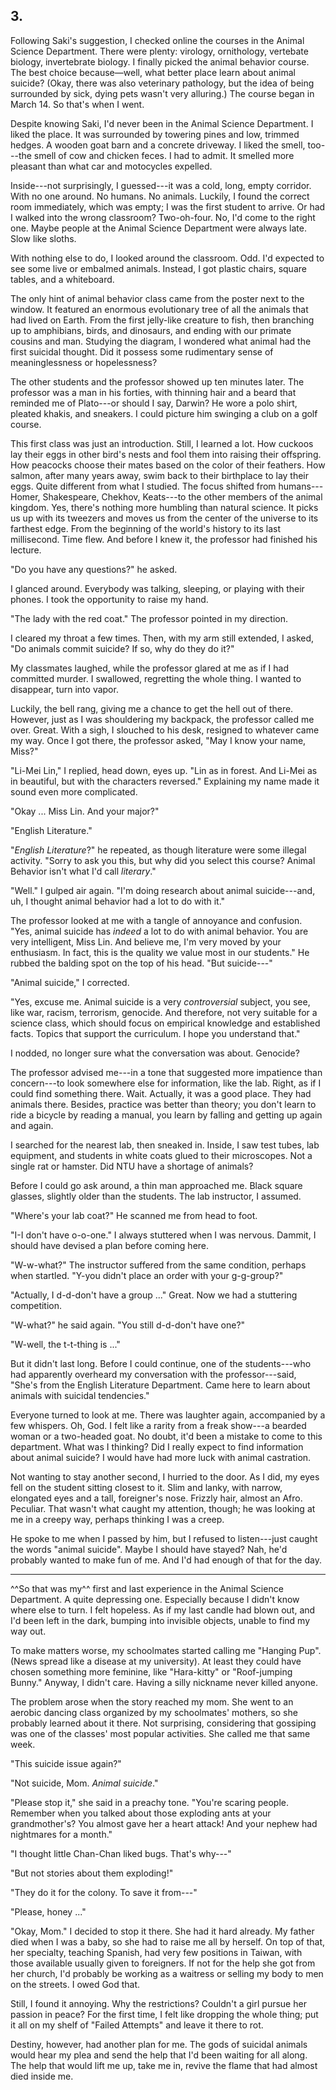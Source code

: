 ## 3.

Following Saki's suggestion, I checked online the courses in the Animal Science Department. There were plenty: virology, ornithology, vertebate biology, invertebrate biology. I finally picked the animal behavior course. The best choice because—well, what better place learn about  animal suicide? (Okay, there was also veterinary pathology, but the idea of being surrounded by sick, dying pets wasn't very alluring.) The course began in March 14. So that's when I went.

Despite knowing Saki, I'd never been in the Animal Science Department. I liked the place. It was surrounded by towering pines and low, trimmed hedges. A wooden goat barn and a concrete driveway. I liked the smell, too---the smell of cow and chicken feces. I had to admit. It smelled more pleasant than what car and motocycles expelled.

Inside---not surprisingly, I guessed---it was a cold, long, empty corridor. With no one around. No humans. No animals. Luckily, I found the correct room immediately, which was empty; I was the first student to arrive. Or had I walked into the wrong classroom? Two-oh-four. No, I'd come to the right one. Maybe people at the Animal Science Department were always late. Slow like sloths.

With nothing else to do, I looked around the classroom.
Odd. I'd expected to see some live or embalmed animals.
Instead, I got plastic chairs, square tables, and a
whiteboard.

The only hint of animal behavior class came from the
poster next to the window. It featured an enormous
evolutionary tree of all the animals that had lived on
Earth. From the first jelly-like creature to fish, then
branching up to amphibians, birds, and dinosaurs, and
ending with our primate cousins and man. Studying the
diagram, I wondered what animal had the first suicidal
thought. Did it possess some rudimentary sense of
meaninglessness or hopelessness?

The other students and the professor showed up ten
minutes later. The professor was a man in his forties,
with thinning hair and a beard that reminded me of
Plato---or should I say, Darwin? He wore a polo shirt,
pleated khakis, and sneakers. I could picture him
swinging a club on a golf course.

This first class was just an introduction. Still, I
learned a lot. How cuckoos lay their eggs in other
bird's nests and fool them into raising their offspring.
How peacocks choose their mates based on the color of
their feathers. How salmon, after many years away, swim
back to their birthplace to lay their eggs. Quite
different from what I studied. The focus shifted from
humans---Homer, Shakespeare, Chekhov, Keats---to the
other members of the animal kingdom. Yes, there's
nothing more humbling than natural science. It picks us
up with its tweezers and moves us from the center of the
universe to its farthest edge. From the beginning of the
world's history to its last millisecond. Time flew. And
before I knew it, the professor had finished his
lecture.

"Do you have any questions?" he asked.

I glanced around. Everybody was talking, sleeping, or
playing with their phones. I took the opportunity to
raise my hand.

"The lady with the red coat." The professor pointed in
my direction.

I cleared my throat a few times. Then, with my arm still
extended, I asked, "Do animals commit suicide? If so,
why do they do it?"

My classmates laughed, while the professor glared at me
as if I had committed murder. I swallowed, regretting
the whole thing. I wanted to disappear, turn into vapor.

Luckily, the bell rang, giving me a chance to get the
hell out of there. However, just as I was shouldering my
backpack, the professor called me over. Great. With a
sigh, I slouched to his desk, resigned to whatever came
my way. Once I got there, the professor asked, "May I
know your name, Miss?"

"Li-Mei Lin," I replied, head down, eyes up. "Lin as in
forest. And Li-Mei as in beautiful, but with the
characters reversed." Explaining my name made it sound
even more complicated.

"Okay ... Miss Lin. And your major?"

"English Literature."

"*English Literature*?" he repeated, as though
literature were some illegal activity. "Sorry to ask you
this, but why did you select this course? Animal
Behavior isn't what I'd call *literary*."

"Well." I gulped air again. "I'm doing research about
animal suicide---and, uh, I thought animal behavior had
a lot to do with it."

The professor looked at me with a tangle of annoyance
and confusion. "Yes, animal suicide has *indeed* a lot
to do with animal behavior. You are very intelligent,
Miss Lin. And believe me, I'm very moved by your
enthusiasm. In fact, this is the quality we value most
in our students." He rubbed the balding spot on the top
of his head. "But suicide---"

"Animal suicide," I corrected.

"Yes, excuse me. Animal suicide is a very
*controversial* subject, you see, like war, racism,
terrorism, genocide. And therefore, not very suitable
for a science class, which should focus on empirical
knowledge and established facts. Topics that support the
curriculum. I hope you understand that."

I nodded, no longer sure what the conversation was
about. Genocide?

The professor advised me---in a tone that suggested more
impatience than concern---to look somewhere else for
information, like the lab. Right, as if I could find
something there. Wait. Actually, it was a good place.
They had animals there. Besides, practice was better
than theory; you don't learn to ride a bicycle by
reading a manual, you learn by falling and getting up
again and again.

I searched for the nearest lab, then sneaked in. Inside,
I saw test tubes, lab equipment, and students in white
coats glued to their microscopes. Not a single rat or
hamster. Did NTU have a shortage of animals?

Before I could go ask around, a thin man approached me.
Black square glasses, slightly older than the students.
The lab instructor, I assumed.

"Where's your lab coat?" He scanned me from head to
foot.

"I-I don't have o-o-one." I always stuttered when I was
nervous. Dammit, I should have devised a plan before
coming here.

"W-w-what?" The instructor suffered from the same
condition, perhaps when startled. "Y-you didn't place an
order with your g-g-group?"

"Actually, I d-d-don't have a group ..." Great. Now we
had a stuttering competition.

"W-what?" he said again. "You still d-d-don't have one?"

"W-well, the t-t-thing is ..."

But it didn't last long. Before I could continue, one of
the students---who had apparently overheard my
conversation with the professor---said, "She's from the
English Literature Department. Came here to learn about
animals with suicidal tendencies."

Everyone turned to look at me. There was laughter again,
accompanied by a few whispers. Oh, God. I felt like a
rarity from a freak show---a bearded woman or a
two-headed goat. No doubt, it'd been a mistake to come
to this department. What was I thinking? Did I really
expect to find information about animal suicide? I would
have had more luck with animal castration.

Not wanting to stay another second, I hurried to the
door. As I did, my eyes fell on the student sitting
closest to it. Slim and lanky, with narrow, elongated
eyes and a tall, foreigner's nose. Frizzly hair, almost
an Afro. Peculiar. That wasn't what caught my attention,
though; he was looking at me in a creepy way, perhaps
thinking I was a creep.

He spoke to me when I passed by him, but I refused to
listen---just caught the words "animal suicide". Maybe I
should have stayed? Nah, he'd probably wanted to make
fun of me. And I'd had enough of that for the day.

* * *

^^So that was my^^ first and last experience in the
Animal Science Department. A quite depressing one.
Especially because I didn't know where else to turn. I
felt hopeless. As if my last candle had blown out, and
I'd been left in the dark, bumping into invisible
objects, unable to find my way out.

To make matters worse, my schoolmates started calling me
"Hanging Pup". (News spread like a disease at my
university). At least they could have chosen something
more feminine, like "Hara-kitty" or "Roof-jumping
Bunny." Anyway, I didn't care. Having a silly nickname
never killed anyone.

The problem arose when the story reached my mom. She
went to an aerobic dancing class organized by my
schoolmates' mothers, so she probably learned about it
there. Not surprising, considering that gossiping was
one of the classes' most popular activities. She called
me that same week.

"This suicide issue again?"

"Not suicide, Mom. *Animal suicide*."

"Please stop it," she said in a preachy tone. "You're
scaring people. Remember when you talked about those
exploding ants at your grandmother's? You almost gave
her a heart attack! And your nephew had nightmares for a
month."

"I thought little Chan-Chan liked bugs. That's why---"

"But not stories about them exploding!"

"They do it for the colony. To save it from---"

"Please, honey ..."

"Okay, Mom." I decided to stop it there. She had it hard
already. My father died when I was a baby, so she had to
raise me all by herself. On top of that, her specialty,
teaching Spanish, had very few positions in Taiwan, with
those available usually given to foreigners. If not for
the help she got from her church, I'd probably be
working as a waitress or selling my body to men on the
streets. I owed God that.

Still, I found it annoying. Why the restrictions?
Couldn't a girl pursue her passion in peace? For the
first time, I felt like dropping the whole thing; put it
all on my shelf of "Failed Attempts" and leave it there
to rot.

Destiny, however, had another plan for me. The gods of
suicidal animals would hear my plea and send the help
that I'd been waiting for all along. The help that would
lift me up, take me in, revive the flame that had almost
died inside me.
